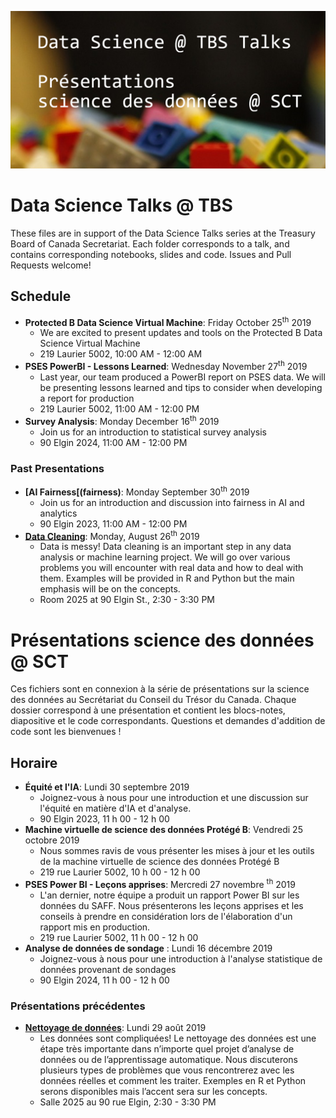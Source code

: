 ![Cover](img/ds_talks_cover.jpg)

# Data Science Talks @ TBS
These files are in support of the Data Science Talks series at the Treasury Board of Canada Secretariat. Each folder corresponds to a talk, and contains corresponding notebooks, slides and code. Issues and Pull Requests welcome!

## Schedule
* **Protected B Data Science Virtual Machine**: Friday October 25<sup>th</sup> 2019
  - We are excited to present updates and tools on the Protected B Data Science Virtual Machine
  - 219 Laurier 5002, 10:00 AM - 12:00 AM
* **PSES PowerBI - Lessons Learned**: Wednesday November 27<sup>th</sup> 2019
  - Last year, our team produced a PowerBI report on PSES data. We will be presenting lessons learned and tips to consider when developing a report for production
  - 219 Laurier 5002, 11:00 AM - 12:00 PM
* **Survey Analysis**: Monday December 16<sup>th</sup> 2019
  - Join us for an introduction to statistical survey analysis
  - 90 Elgin 2024, 11:00 AM - 12:00 PM


### Past Presentations

* **[AI Fairness[(fairness)**: Monday September 30<sup>th</sup> 2019
  - Join us for an introduction and discussion into fairness in AI and analytics
  - 90 Elgin 2023, 11:00 AM - 12:00 PM
* **[Data Cleaning](data_cleaning/)**: Monday, August 26<sup>th</sup> 2019
  - Data is messy! Data cleaning is an important step in any data analysis or machine learning project. We will go over various problems you will encounter with real data and how to deal with them. Examples will be provided in R and Python but the main emphasis will be on the concepts.
  - Room 2025 at 90 Elgin St., 2:30 - 3:30 PM 

# Présentations science des données @ SCT
Ces fichiers sont en connexion à la série de présentations sur la science des données au Secrétariat du Conseil du Trésor du Canada. Chaque dossier correspond à une présentation et contient les blocs-notes, diapositive et le code correspondants. Questions et demandes d'addition de code sont les bienvenues !

## Horaire
* **Équité et l'IA**: Lundi 30 septembre 2019
  - Joignez-vous à nous pour une introduction et une discussion sur l'équité en matière d'IA et d'analyse.
  - 90 Elgin 2023, 11 h 00 - 12 h 00
* **Machine virtuelle de science des données Protégé B**: Vendredi 25 octobre 2019
  - Nous sommes ravis de vous présenter les mises à jour et les outils de la machine virtuelle de science des données Protégé B
  - 219 rue Laurier 5002, 10 h 00 - 12 h 00
* **PSES Power BI - Leçons apprises**: Mercredi 27 novembre <sup>th</sup> 2019
  - L'an dernier, notre équipe a produit un rapport Power BI sur les données du SAFF. Nous présenterons les leçons apprises et les conseils à prendre en considération lors de l'élaboration d'un rapport mis en production.
  - 219 rue Laurier 5002, 11 h 00 - 12 h 00
* **Analyse de données de sondage** : Lundi 16 décembre 2019
  - Joignez-vous à nous pour une introduction à l'analyse statistique de données provenant de sondages
  - 90 Elgin 2024, 11 h 00 - 12 h 00

### Présentations précédentes
* **[Nettoyage de données](data_cleaning/)**: Lundi 29 août 2019
  - Les données sont compliquées! Le nettoyage des données est une étape très importante dans n’importe quel projet d’analyse de données ou de l’apprentissage automatique. Nous discuterons plusieurs types de problèmes que vous rencontrerez avec les données réelles et comment les traiter. Exemples en R et Python serons disponibles mais l’accent sera sur les concepts.
  - Salle 2025 au 90 rue Elgin, 2:30 - 3:30 PM
